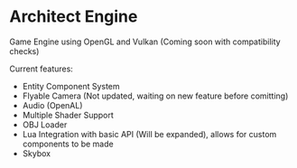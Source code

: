 # Architect Engine
Game Engine using OpenGL and Vulkan (Coming soon with compatibility checks)

Current features:
  - Entity Component System
  - Flyable Camera (Not updated, waiting on new feature before comitting)
  - Audio (OpenAL)
  - Multiple Shader Support
  - OBJ Loader
  - Lua Integration with basic API (Will be expanded), allows for custom components to be made
  - Skybox
